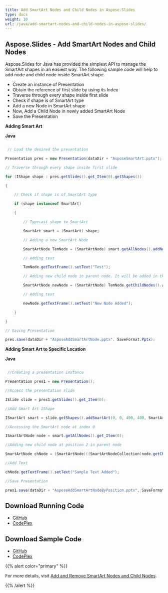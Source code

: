 ```yaml
---
title: Add SmartArt Nodes and Child Nodes in Aspose.Slides
type: docs
weight: 10
url: /java/add-smartart-nodes-and-child-nodes-in-aspose-slides/
---
```


## **Aspose.Slides - Add SmartArt Nodes and Child Nodes**
Aspose.Slides for Java has provided the simplest API to manage the SmartArt shapes in an easiest way. The following sample code will help to add node and child node inside SmartArt shape.

- Create an instance of Presentation
- Obtain the reference of first slide by using its Index
- Traverse through every shape inside first slide
- Check if shape is of SmartArt type
- Add a new Node in SmartArt shape
- Now, Add a Child Node in newly added SmartArt Node
- Save the Presentation

**Adding Smart Art**

**Java**

``` java

 // Load the desired the presentation

Presentation pres = new Presentation(dataDir + "AsposeSmartArt.pptx");

// Traverse through every shape inside first slide

for (IShape shape : pres.getSlides().get_Item(0).getShapes())

{

	// Check if shape is of SmartArt type

	if (shape instanceof SmartArt)

	{

		// Typecast shape to SmartArt

		SmartArt smart = (SmartArt) shape;

		// Adding a new SmartArt Node

		SmartArtNode TemNode = (SmartArtNode) smart.getAllNodes().addNode();

		// Adding text

		TemNode.getTextFrame().setText("Test");

		// Adding new child node in parent node. It will be added in the end of collection

		SmartArtNode newNode = (SmartArtNode) TemNode.getChildNodes().addNode();

		// Adding text

		newNode.getTextFrame().setText("New Node Added");

	}

}

// Saving Presentation

pres.save(dataDir + "AsposeAddSmartArtNode.pptx", SaveFormat.Pptx);

```

**Adding Smart Art to Specific Location**

**Java**

``` java

 //Creating a presentation instance

Presentation pres1 = new Presentation();

//Access the presentation slide

ISlide slide = pres1.getSlides().get_Item(0);

//Add Smart Art IShape

ISmartArt smart = slide.getShapes().addSmartArt(0, 0, 400, 400, SmartArtLayoutType.StackedList);

//Accessing the SmartArt node at index 0

ISmartArtNode node = smart.getAllNodes().get_Item(0);

//Adding new child node at position 2 in parent node

SmartArtNode chNode = (SmartArtNode)((SmartArtNodeCollection)node.getChildNodes()).addNodeByPosition(2);

//Add Text

chNode.getTextFrame().setText("Sample Text Added");

//Save Presentation

pres1.save(dataDir + "AsposeAddSmartArtNodeByPosition.pptx", SaveFormat.Pptx);


```
## **Download Running Code**
- [GitHub](https://github.com/aspose-slides/Aspose.Slides-for-Java/releases)
- [CodePlex](https://asposeslidesjavapptx4j.codeplex.com/releases)
## **Download Sample Code**
- [GitHub](https://github.com/aspose-slides/Aspose.Slides-for-Java)
- [CodePlex](https://asposeslidesjavapptx4j.codeplex.com/)

{{% alert color="primary" %}} 

For more details, visit [Add and Remove SmartArt Nodes and Child Nodes](http://docs.aspose.com:8082/docs/display/slidesjava/Add+and+Remove+SmartArt+Nodes+and+Child+Nodes).

{{% /alert %}}
